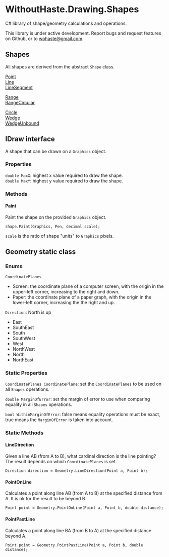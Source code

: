 # WithoutHaste.Drawing.Shapes

C# library of shape/geometry calculations and operations.

This library is under active development. Report bugs and request features on Github, or to wohaste@gmail.com.

## Shapes

All shapes are derived from the abstract `Shape` class.

[Point](documentation/Point.md)  
[Line](documentation/Line.md)  
[LineSegment](documentation/LineSegment.md)  

[Range](documentation/Range.md)  
[RangeCircular](documentation/RangeCircular.md)  

[Circle](documentation/Circle.md)  
[Wedge](documentation/Wedge.md)  
[WedgeUnbound](documentation/WedgeUnbound.md)  

## IDraw interface

A shape that can be drawn on a `Graphics` object.

### Properties

`double MaxX`: highest x value required to draw the shape.  
`double MaxY`: highest y value required to draw the shape.  

### Methods

#### Paint

Paint the shape on the provided `Graphics` object.

`shape.Paint(Graphics, Pen, decimal scale);`

`scale` is the ratio of shape "units" to `Graphics` pixels.

## Geometry static class

### Enums

`CoordinatePlanes`  
- Screen: the coordinate plane of a computer screen, with the origin in the upper-left corner, increasing to the right and down.
- Paper: the coordinate plane of a paper graph, with the origin in the lower-left corner, increasing the the right and up.

`Direction`: North is up  
- East
- SouthEast
- South
- SouthWest
- West
- NorthWest
- North
- NorthEast

### Static Properties

`CoordinatePlanes CoordinatePlane`: set the `CoordinatePlanes` to be used on all `Shapes` operations.

`double MarginOfError`: set the margin of error to use when comparing equality in all `Shapes` operations.

`bool WithinMarginOfError`: false means equality operations must be exact, true means the `MarginOfError` is taken into account.

### Static Methods

#### LineDirection

Given a line AB (from A to B), what cardinal direction is the line pointing? The result depends on which `CoordinatePlanes` is set.

`Direction direction = Geometry.LineDirection(Point a, Point b);`

#### PointOnLine

Calculates a point along line AB (from A to B) at the specified distance from A. It is ok for the result to be beyond B.

`Point point = Geometry.PointOnLine(Point a, Point b, double distance);`

#### PointPastLine

Calculates a point along line BA (from B to A) at the specified distance beyond A.

`Point point = Geometry.PointPastLine(Point a, Point b, double distance);`


